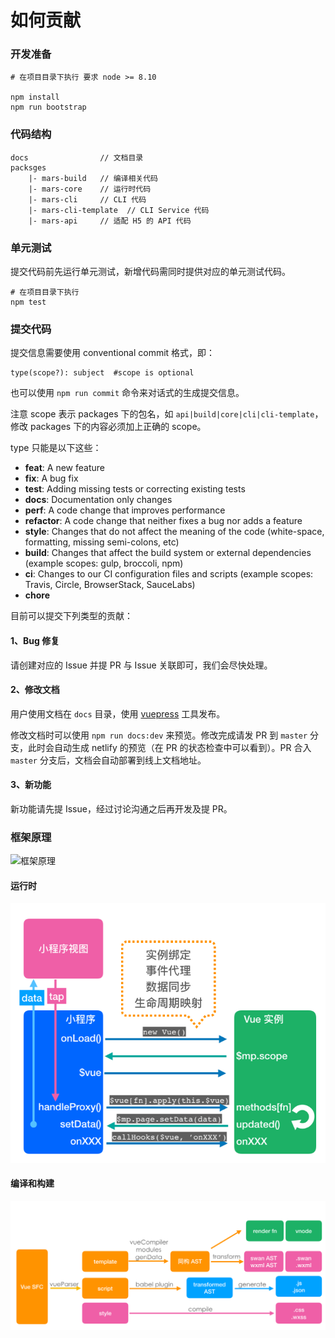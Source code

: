 # 如何贡献

### 开发准备

```shell
# 在项目目录下执行 要求 node >= 8.10

npm install
npm run bootstrap

```

### 代码结构

```
docs                // 文档目录
packsges
    |- mars-build   // 编译相关代码
    |- mars-core    // 运行时代码
    |- mars-cli     // CLI 代码
    |- mars-cli-template  // CLI Service 代码
    |- mars-api     // 适配 H5 的 API 代码
```

### 单元测试
提交代码前先运行单元测试，新增代码需同时提供对应的单元测试代码。

```shell
# 在项目目录下执行
npm test
```

### 提交代码

提交信息需要使用 conventional commit 格式，即：
```
type(scope?): subject  #scope is optional
```
也可以使用 `npm run commit` 命令来对话式的生成提交信息。

注意 scope 表示 packages 下的包名，如 `api|build|core|cli|cli-template`，修改 packages 下的内容必须加上正确的 scope。

type 只能是以下这些：

* **feat**: A new feature
* **fix**: A bug fix
* **test**: Adding missing tests or correcting existing tests
* **docs**: Documentation only changes
* **perf**: A code change that improves performance
* **refactor**: A code change that neither fixes a bug nor adds a feature
* **style**: Changes that do not affect the meaning of the code (white-space, formatting, missing semi-colons, etc)
* **build**: Changes that affect the build system or external dependencies (example scopes: gulp, broccoli, npm)
* **ci**: Changes to our CI configuration files and scripts (example scopes: Travis, Circle, BrowserStack, SauceLabs)
* **chore**

目前可以提交下列类型的贡献：

#### 1、Bug 修复

请创建对应的 Issue 并提 PR 与 Issue 关联即可，我们会尽快处理。


#### 2、修改文档

用户使用文档在 `docs` 目录，使用 [vuepress](https://v0.vuepress.vuejs.org/zh/) 工具发布。

修改文档时可以使用 `npm run docs:dev` 来预览。修改完成请发 PR 到 `master` 分支，此时会自动生成 netlify 的预览（在 PR 的状态检查中可以看到）。PR 合入 `master` 分支后，文档会自动部署到线上文档地址。

#### 3、新功能

新功能请先提 Issue，经过讨论沟通之后再开发及提 PR。 


### 框架原理

![框架原理](./docs/assets/framework.png)

#### 运行时
![运行时](./docs/assets/runtime.png)

#### 编译和构建
![编译和构建](./docs/assets/compile.png)